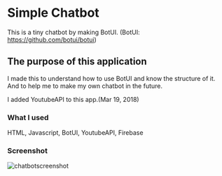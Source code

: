 # Simple Chatbot
This is a tiny chatbot by making BotUI.
(BotUI: https://github.com/botui/botui)

## The purpose of this application
I made this to understand how to use BotUI and know the structure of it. And to help me to make my own chatbot in the future.

I added YoutubeAPI to this app.(Mar 19, 2018)

### What I used
HTML, Javascript, BotUI, YoutubeAPI, Firebase

### Screenshot
![chatbotscreenshot](https://user-images.githubusercontent.com/24946941/35251851-2718e208-ff92-11e7-9b07-f10e2f61805e.PNG)
